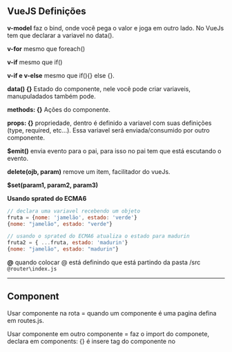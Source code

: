 
## VueJS Definições

**v-model**
faz o bind, onde você pega o valor e joga em outro lado. No VueJs tem que declarar a variavel no data().

**v-for**
mesmo que foreach()

**v-if**
mesmo que if()

**v-if e v-else**
mesmo que if(){} else {}.

**data() {}**
Estado do componente, nele você pode criar variaveis, manupuladados também pode.

**methods: {}**
Ações do componente.

**props: {}**
propriedade, dentro é definido a variavel com suas definições (type, required, etc...). Essa variavel será enviada/consumido por outro componente.

**$emit()**
envia evento para o pai, para isso no pai tem que está escutando o evento.

**delete(ojb, param)**
remove um item, facilitador do vueJs.

**$set(param1, param2, param3)**

**Usando sprated do ECMA6**
```javascript
// declara uma variavel recebendo um objeto
fruta = {nome: 'jamelão', estado: 'verde'}
{nome: "jamelão", estado: "verde"}

// usando o sprated do ECMA6 atualiza o estado para madurin
fruta2 = { ...fruta, estado: 'madurin'}
{nome: "jamelão", estado: "madurin"}
```
**@**
quando colocar @ está definindo que está partindo da pasta /src
`@router\index.js`

----------------------------------------------------------------------
## Component

Usar componente na rota = quando um componente é uma pagina defina em routes.js.

Usar componente em outro componente = faz o import do componete, declara em components: {} é insere tag do componente no <template>.

----------------------------------------------------------------------

## VueRouter é Vuex

**VueRoter**
Uma maneira de aplicar Single Page Aplication (SPA), ou seja, varias view e navegar entre elas sem ter que carregar a pagina.

1. Intalação
```bash
npm install vue-router
```

2. Depois crie diretório router dentro de `src`, por exemplo `src\router\index.js`
```javascript
import Vue from 'vue'
import VueRouter from 'vue-router'

import Home from '@/views/Home' //import do component

Vue.use(VueRouter) //faz o use, para que o vue entenda que e um tipo de arquivo router.

const routes = [
    {
        name: 'home', //nome da rota
        path: '/', //caminho
        component: Home, //componente que será renderizado
    }
]

const router = new Router({ routes }) //faz instancia do 'routes' se são as rotas

export default router //exportar o router
```

3. No `main.js` faz o import
```javascript
import router from '@/router'
```

4. Adicio a tag do component router no `App.vue`
```vue
<template>
    <div class id="app">
        <router-view />  \\Adicionado tag da rota
    </div>
</template>
```

**<router-view>**
Usando para informar o component de roteamento.

**<router-link>**
Usando para menu, meno que tag <a>.
`<router-link to="/">Home</router-link>`




**Vuex**

1. Instalação
```sash
npm install vuex --save
```

2. Cria arquivo na raiz da view `\src\views\store.js`
```javascript
importe Vue from 'vue'
importe Vuex from 'vuex'

vue.use(Vuex)


```


